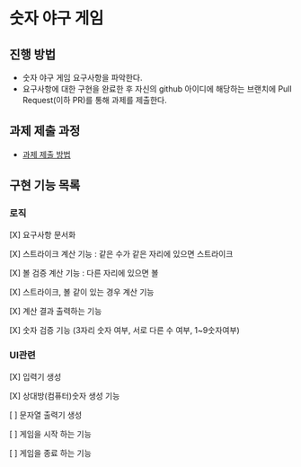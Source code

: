 # 숫자 야구 게임
## 진행 방법
* 숫자 야구 게임 요구사항을 파악한다.
* 요구사항에 대한 구현을 완료한 후 자신의 github 아이디에 해당하는 브랜치에 Pull Request(이하 PR)를 통해 과제를 제출한다.

## 과제 제출 과정
* [과제 제출 방법](https://github.com/next-step/nextstep-docs/tree/master/precourse)


## 구현 기능 목록
### 로직
[X] 요구사항 문서화

[X] 스트라이크 계산 기능 : 같은 수가 같은 자리에 있으면 스트라이크

[X] 볼 검증 계산 기능 : 다른 자리에 있으면 볼

[X] 스트라이크, 볼 같이 있는 경우 계산 기능

[X] 계산 결과 출력하는 기능

[X] 숫자 검증 기능 (3자리 숫자 여부, 서로 다른 수 여부, 1~9숫자여부)

### UI관련
[X] 입력기 생성

[X] 상대방(컴퓨터)숫자 생성 기능

[ ] 문자열 출력기 생성

[ ] 게임을 시작 하는 기능

[ ] 게임을 종료 하는 기능